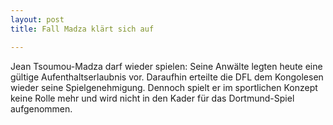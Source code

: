 ```yaml
---
layout: post
title: Fall Madza klärt sich auf

---
```


Jean Tsoumou-Madza darf wieder spielen: Seine Anwälte legten heute eine gültige Aufenthaltserlaubnis vor. Daraufhin erteilte die DFL dem Kongolesen wieder seine Spielgenehmigung. Dennoch spielt er im sportlichen Konzept keine Rolle mehr und wird nicht in den Kader für das Dortmund-Spiel aufgenommen.


